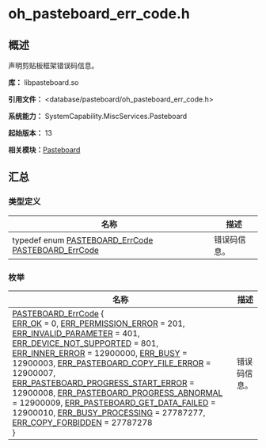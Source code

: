 # oh_pasteboard_err_code.h

## 概述

声明剪贴板框架错误码信息。 

**库：** libpasteboard.so

**引用文件：** <database/pasteboard/oh_pasteboard_err_code.h>

**系统能力：** SystemCapability.MiscServices.Pasteboard

**起始版本：** 13

**相关模块：**[Pasteboard](_pasteboard.md)


## 汇总


### 类型定义

| 名称 | 描述 |
| -------- | -------- |
| typedef enum [PASTEBOARD_ErrCode](_pasteboard.md#pasteboard_errcode) [PASTEBOARD_ErrCode](_pasteboard.md#pasteboard_errcode) | 错误码信息。  |


### 枚举

| 名称 | 描述 |
| -------- | -------- |
| [PASTEBOARD_ErrCode](_pasteboard.md#pasteboard_errcode) {<br/>[ERR_OK](_pasteboard.md) = 0, [ERR_PERMISSION_ERROR](_pasteboard.md) = 201, [ERR_INVALID_PARAMETER](_pasteboard.md) = 401, [ERR_DEVICE_NOT_SUPPORTED](_pasteboard.md) = 801,<br/>[ERR_INNER_ERROR](_pasteboard.md) = 12900000, [ERR_BUSY](_pasteboard.md) = 12900003, [ERR_PASTEBOARD_COPY_FILE_ERROR](_pasteboard.md) = 12900007, [ERR_PASTEBOARD_PROGRESS_START_ERROR](_pasteboard.md) = 12900008, [ERR_PASTEBOARD_PROGRESS_ABNORMAL](_pasteboard.md) = 12900009, [ERR_PASTEBOARD_GET_DATA_FAILED](_pasteboard.md) = 12900010, [ERR_BUSY_PROCESSING](_pasteboard.md) = 27787277, [ERR_COPY_FORBIDDEN](_pasteboard.md) = 27787278<br/>} | 错误码信息。  |

